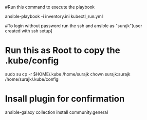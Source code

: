 #Run this command to execute the playbook

ansible-playbook -i inventory.ini kubectl_run.yml


#To login without  password run the ssh and ansible as "surajk"[user created with ssh setup]


# Run this as Root to copy the .kube/config

sudo su
cp -r $HOME/.kube /home/surajk
chown surajk:surajk /home/surajk/.kube/config


# Insall plugin for confirmation

ansible-galaxy collection install community.general
